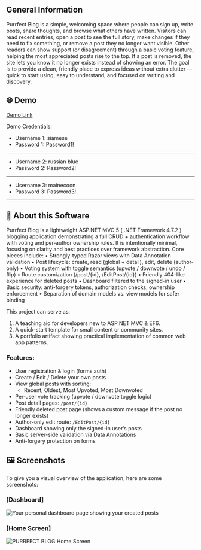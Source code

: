 ## General Information

Purrfect Blog is a simple, welcoming space where people can sign up, write posts, share thoughts, and browse what others have written. Visitors can read recent entries, open a post to see the full story, make changes if they need to fix something, or remove a post they no longer want visible. Other readers can show support (or disagreement) through a basic voting feature, helping the most appreciated posts rise to the top. If a post is removed, the site lets you know it no longer exists instead of showing an error. The goal is to provide a clean, friendly place to express ideas without extra clutter — quick to start using, easy to understand, and focused on writing and discovery.

## 🌐 Demo

[Demo Link](http://replace-with-your-link.com)

Demo Credentials:
- Username 1: siamese
- Password 1: Password1!
----------------------------------------
- Username 2: russian blue
- Password 2: Password2!
----------------------------------------
- Username 3: mainecoon
- Password 3: Password3!
----------------------------------------

## 📖 About this Software

Purrfect Blog is a lightweight ASP.NET MVC 5 ( .NET Framework 4.7.2 ) blogging application demonstrating a full CRUD + authentication workflow with voting and per‑author ownership rules. It is intentionally minimal, focusing on clarity and best practices over framework abstraction. Core pieces include:
•	Strongly-typed Razor views with Data Annotation validation
•	Post lifecycle: create, read (global + detail), edit, delete (author-only)
•	Voting system with toggle semantics (upvote / downvote / undo / flip)
•	Route customization (/post/{id}, /EditPost/{id})
•	Friendly 404-like experience for deleted posts
•	Dashboard filtered to the signed-in user
•	Basic security: anti-forgery tokens, authorization checks, ownership enforcement
•	Separation of domain models vs. view models for safer binding

This project can serve as:
  1.	A teaching aid for developers new to ASP.NET MVC & EF6.
  2.	A quick-start template for small content or community sites.
  3.	A portfolio artifact showing practical implementation of common web app patterns.

### Features:

- User registration & login (forms auth)
- Create / Edit / Delete your own posts
- View global posts with sorting:
  - Recent, Oldest, Most Upvoted, Most Downvoted
- Per‑user vote tracking (upvote / downvote toggle logic)
- Post detail pages: `/post/{id}`
- Friendly deleted post page (shows a custom message if the post no longer exists)
- Author-only edit route: `/EditPost/{id}`
- Dashboard showing only the signed-in user’s posts
- Basic server-side validation via Data Annotations
- Anti-forgery protection on forms

## 🖼️ Screenshots

To give you a visual overview of the application, here are some screenshots:

### [Dashboard]
![Your personal dashboard page showing your created posts](http://link-to-your-image.com/image1.png)

### [Home Screen]
![PURRFECT BLOG Home Screen](http://link-to-your-image.com/image2.png)
